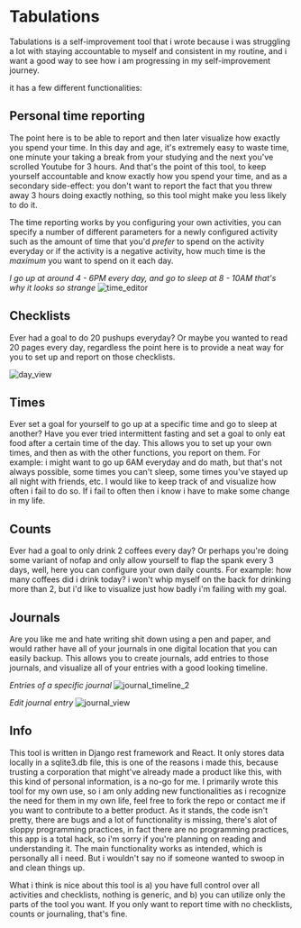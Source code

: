 Tabulations
===
Tabulations is a self-improvement tool that i wrote because i was struggling a lot with staying accountable to myself and consistent in my routine, and i want a good way to see how i am progressing in my self-improvement journey.



it has a few different functionalities:


Personal time reporting
---
The point here is to be able to report and then later visualize how exactly you spend your time. 
In this day and age, it's extremely easy to waste time, one minute your taking a break from your studying and the next you've scrolled Youtube for 3 hours. 
And that's the point of this tool, to keep yourself accountable and know exactly how you spend your time, and as a secondary side-effect: you don't want to report the fact that you threw away 3 hours doing exactly nothing, so this tool might make you less likely to do it. 

The time reporting works by you configuring your own activities, you can specify a number of different parameters for a newly configured activity such as the amount of time that you'd _prefer_ to spend
on the activity everyday or if the activity is a negative activity, how much time is the _maximum_ you want to spend on it each day. 


_I go up at around 4 - 6PM every day, and go to sleep at 8 - 10AM that's why it looks so strange_
![time_editor](https://github.com/JBaltimore47/tabulations/assets/139618954/fcd5b3a9-d199-4d03-8818-c5d6794b74fb)




Checklists
---
Ever had a goal to do 20 pushups everyday? Or maybe you wanted to read 20 pages every day, regardless the point here is to provide a neat way for you to set up and report on those checklists.  

![day_view](https://github.com/JBaltimore47/tabulations/assets/139618954/904ef15f-9193-478c-90da-10a6da2d0051)


Times
---
Ever set a goal for yourself to go up at a specific time and go to sleep at another? Have you ever tried intermittent fasting and set a goal to only eat food after a certain time of the day. 
This allows you to set up your own times, and then as with the other functions, you report on them. For example: i might want to go up 6AM everyday and do math, but that's not always possible,
some times you can't sleep, some times you've stayed up all night with friends, etc. I would like to keep track of and visualize how often i fail to do so. If i fail to often then i know i have to make some change in my life.

Counts
---
Ever had a goal to only drink 2 coffees every day? Or perhaps you're doing some variant of nofap and only allow yourself to flap the spank every 3 days, well, here you can configure your own
daily counts. For example: how many coffees did i drink today? i won't whip myself on the back for drinking more than 2, but i'd like to visualize just how badly i'm failing with my goal. 


Journals
---
Are you like me and hate writing shit down using a pen and paper, and would rather have all of your journals in one digital location that you can easily backup. This allows you to create journals, add entries to those journals, and visualize all of your entries with a good looking timeline. 

_Entries of a specific journal_
![journal_timeline_2](https://github.com/JBaltimore47/tabulations/assets/139618954/703e66b7-f561-4391-bc1d-8faf1be4a16a)


_Edit journal entry_
![journal_view](https://github.com/JBaltimore47/tabulations/assets/139618954/e5b88e50-7346-4197-be28-658d32508d8d)

 
Info
---
This tool is written in Django rest framework and React. 
It only stores data locally in a sqlite3.db file, this is one of the reasons i made this, because trusting a corporation that might've already made a product like this, with this kind of personal information, is a no-go for me.
I primarily wrote this tool for my own use, so i am only adding new functionalities as i recognize the need for them in my own life, feel free to fork the repo or contact me if you want to contribute to a better product. 
As it stands, the code isn't pretty, there are bugs and a lot of functionality is missing, there's alot of sloppy programming practices, in fact there are no programming practices, this app is a total hack, so i'm sorry if you're planning on reading and understanding it. The main functionality works as intended, which is personally all i need. But i wouldn't say no if someone wanted to swoop in and clean things up.

What i think is nice about this tool is a) you have full control over all activities and checklists, nothing is generic, and b) you can utilize only the parts of the tool you want. If you only want to report time with no checklists, counts or journaling, that's fine.












